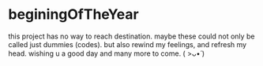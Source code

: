 # beginingOfTheYear

this project has no way to reach destination.
maybe these could not only be called just dummies (codes).
but also rewind my feelings, and refresh my head.
wishing u a good day and many more to come. ( >ᴗ•́ )
